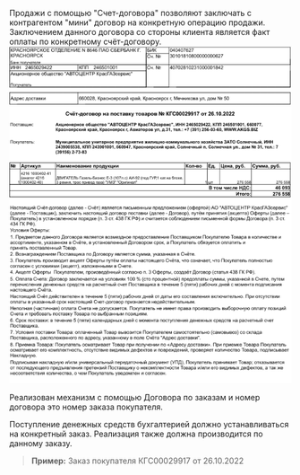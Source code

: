 

Продажи с помощью "Счет-договора" позволяют заключать с контрагентом "мини" договор на конкретную операцию продажи. Заключением данного договора со стороны клиента является факт оплаты по конкретному счёт-договору.
![](KBO/_attach/Pasted%20image%2020221123104259.png)

Реализован механизм с помощью Договора по заказам и номер договора это номер заказа покупателя.

Поступление денежных средств бухгалтерией должно устанавливаться на конкретный заказ. Реализация также должна производится по данному заказу. 

> **Пример:**
> Заказ покупателя КГС00029917 от 26.10.2022

